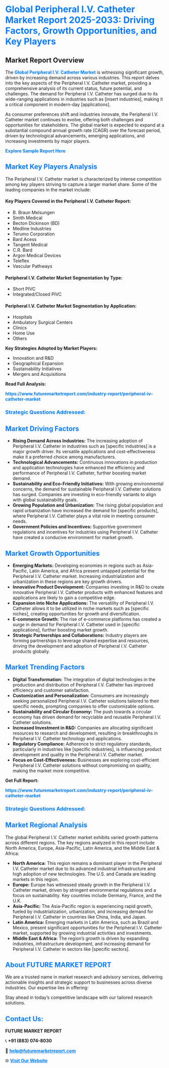<h1 style="color: #007BFF;">Global Peripheral I.V. Catheter Market Report 2025-2033: Driving Factors, Growth Opportunities, and Key Players</h1>

<section id="overview">
<h2>Market Report Overview</h2>
<p>The <a href="https://www.futuremarketreport.com/industry-report/peripheral-iv-catheter-market" style="color: #007BFF; text-decoration: none;"><strong>Global Peripheral I.V. Catheter Market</strong></a> is witnessing significant growth, driven by increasing demand across various industries. This report delves into the key aspects of the Peripheral I.V. Catheter market, providing a comprehensive analysis of its current status, future potential, and challenges. The demand for Peripheral I.V. Catheter has surged due to its wide-ranging applications in industries such as [insert industries], making it a critical component in modern-day [applications].</p>
<p>As consumer preferences shift and industries innovate, the Peripheral I.V. Catheter market continues to evolve, offering both challenges and opportunities for stakeholders. The global market is expected to expand at a substantial compound annual growth rate (CAGR) over the forecast period, driven by technological advancements, emerging applications, and increasing investments by major players.</p>
</section>

<section id="overview">
<p><a href="https://www.futuremarketreport.com/request-sample/reportId=60134" style="color: #007BFF; text-decoration: none;"><strong>Explore Sample Report Here</strong></a></p>
</section>

<section id="key-players">
<h2 style="color: #007BFF;">Market Key Players Analysis</h2>
<p>The Peripheral I.V. Catheter market is characterized by intense competition among key players striving to capture a larger market share. Some of the leading companies in the market include:</p>
<h4>Key Players Covered in the Peripheral I.V. Catheter Report:</h4>
<ul><li>B. Braun Melsungen</li><li>Smith Medical</li><li>Becton Dickinson (BD)</li><li>Medline Industries</li><li>Terumo Corporation</li><li>Bard Acess</li><li>Tangent Medical</li><li>C.R. Bard</li><li>Argon Medical Devices</li><li>Teleflex</li><li>Vascular Pathways</li></ul>
<h4>Peripheral I.V. Catheter Market Segmentation by Type:</h4>
<ul><li>Short PIVC</li><li>Integrated/Closed PIVC</li></ul>

<h4>Peripheral I.V. Catheter Market Segmentation by Application:</h4>
<ul><li>Hospitals</li><li>Ambulatory Surgical Centers</li><li>Clinics</li><li>Home Use</li><li>Others</li></ul>
<p><strong>Key Strategies Adopted by Market Players:</strong></p>
<ul>
<li>Innovation and R&D</li>
<li>Geographical Expansion</li>
<li>Sustainability Initiatives</li>
<li>Mergers and Acquisitions</li>
</ul>
</section>

<section>
<p><strong>Read Full Analysis: </strong></p><a href="https://www.futuremarketreport.com/industry-report/peripheral-iv-catheter-market" style="color: #007BFF; text-decoration: none;"><strong>https://www.futuremarketreport.com/industry-report/peripheral-iv-catheter-market</strong></a>
<h3 style="color: #007BFF;">Strategic Questions Addressed:</h3>
</section>

<section id="driving-factors">
<h2 style="color: #007BFF;">Market Driving Factors</h2>
<ul>
<li><strong>Rising Demand Across Industries:</strong> The increasing adoption of Peripheral I.V. Catheter in industries such as [specific industries] is a major growth driver. Its versatile applications and cost-effectiveness make it a preferred choice among manufacturers.</li>
<li><strong>Technological Advancements:</strong> Continuous innovations in production and application technologies have enhanced the efficiency and performance of Peripheral I.V. Catheter, further boosting market demand.</li>
<li><strong>Sustainability and Eco-Friendly Initiatives:</strong> With growing environmental concerns, the demand for sustainable Peripheral I.V. Catheter solutions has surged. Companies are investing in eco-friendly variants to align with global sustainability goals.</li>
<li><strong>Growing Population and Urbanization:</strong> The rising global population and rapid urbanization have increased the demand for [specific products], where Peripheral I.V. Catheter plays a vital role in meeting consumer needs.</li>
<li><strong>Government Policies and Incentives:</strong> Supportive government regulations and incentives for industries using Peripheral I.V. Catheter have created a conducive environment for market growth.</li>
</ul>
</section>

<section id="growth-opportunities">
<h2 style="color: #007BFF;">Market Growth Opportunities</h2>
<ul>
<li><strong>Emerging Markets:</strong> Developing economies in regions such as Asia-Pacific, Latin America, and Africa present untapped potential for the Peripheral I.V. Catheter market. Increasing industrialization and urbanization in these regions are key growth drivers.</li>
<li><strong>Innovative Product Development:</strong> Companies investing in R&D to create innovative Peripheral I.V. Catheter products with enhanced features and applications are likely to gain a competitive edge.</li>
<li><strong>Expansion into Niche Applications:</strong> The versatility of Peripheral I.V. Catheter allows it to be utilized in niche markets such as [specific niches], creating opportunities for growth and diversification.</li>
<li><strong>E-commerce Growth:</strong> The rise of e-commerce platforms has created a surge in demand for Peripheral I.V. Catheter used in [specific applications], further boosting market growth.</li>
<li><strong>Strategic Partnerships and Collaborations:</strong> Industry players are forming partnerships to leverage shared expertise and resources, driving the development and adoption of Peripheral I.V. Catheter products globally.</li>
</ul>
</section>

<section id="trending-factors">
<h2 style="color: #007BFF;">Market Trending Factors</h2>
<ul>
<li><strong>Digital Transformation:</strong> The integration of digital technologies in the production and distribution of Peripheral I.V. Catheter has improved efficiency and customer satisfaction.</li>
<li><strong>Customization and Personalization:</strong> Consumers are increasingly seeking personalized Peripheral I.V. Catheter solutions tailored to their specific needs, prompting companies to offer customizable options.</li>
<li><strong>Sustainability and Circular Economy:</strong> The push towards a circular economy has driven demand for recyclable and reusable Peripheral I.V. Catheter solutions.</li>
<li><strong>Increased Investment in R&D:</strong> Companies are allocating significant resources to research and development, resulting in breakthroughs in Peripheral I.V. Catheter technology and applications.</li>
<li><strong>Regulatory Compliance:</strong> Adherence to strict regulatory standards, particularly in industries like [specific industries], is influencing product development and quality in the Peripheral I.V. Catheter market.</li>
<li><strong>Focus on Cost-Effectiveness:</strong> Businesses are exploring cost-efficient Peripheral I.V. Catheter solutions without compromising on quality, making the market more competitive.</li>
</ul>
</section>

<section>
<p><strong>Get Full Report: </strong></p><a href="https://www.futuremarketreport.com/industry-report/peripheral-iv-catheter-market" style="color: #007BFF; text-decoration: none;"><strong>https://www.futuremarketreport.com/industry-report/peripheral-iv-catheter-market</strong></a>
<h3 style="color: #007BFF;">Strategic Questions Addressed:</h3>
</section>


<section id="regional-analysis">
<h2 style="color: #007BFF;">Market Regional Analysis</h2>
<p>The global Peripheral I.V. Catheter market exhibits varied growth patterns across different regions. The key regions analyzed in this report include North America, Europe, Asia-Pacific, Latin America, and the Middle East & Africa:</p>
<ul>
<li><strong>North America:</strong> This region remains a dominant player in the Peripheral I.V. Catheter market due to its advanced industrial infrastructure and high adoption of new technologies. The U.S. and Canada are leading markets in this region.</li>
<li><strong>Europe:</strong> Europe has witnessed steady growth in the Peripheral I.V. Catheter market, driven by stringent environmental regulations and a focus on sustainability. Key countries include Germany, France, and the U.K.</li>
<li><strong>Asia-Pacific:</strong> The Asia-Pacific region is experiencing rapid growth, fueled by industrialization, urbanization, and increasing demand for Peripheral I.V. Catheter in countries like China, India, and Japan.</li>
<li><strong>Latin America:</strong> Emerging markets in Latin America, such as Brazil and Mexico, present significant opportunities for the Peripheral I.V. Catheter market, supported by growing industrial activities and investments.</li>
<li><strong>Middle East & Africa:</strong> The region’s growth is driven by expanding industries, infrastructure development, and increasing demand for Peripheral I.V. Catheter in sectors like [specific sectors].</li>
</ul>
</section>

<footer>
<h2 style="color: #007BFF;">About FUTURE MARKET REPORT</h2>
<p>We are a trusted name in market research and advisory services, delivering actionable insights and strategic support to businesses across diverse industries. Our expertise lies in offering:</p>

<p>Stay ahead in today’s competitive landscape with our tailored research solutions.</p>

<h2 style="color: #007BFF;">Contact Us:</h2>
<p><strong>FUTURE MARKET REPORT</strong></p>
<p>📞 <strong>+91 (883) 074-8030</strong></p>
<p>📧 <strong><a href="mailto:help@futuremarketreport.com" style="color: #007BFF;">help@futuremarketreport.com</a></strong></p>
<p>🌐 <strong><a href="https://www.futuremarketreport.com/" style="color: #007BFF;">Visit Our Website</a></strong></p>
</footer>